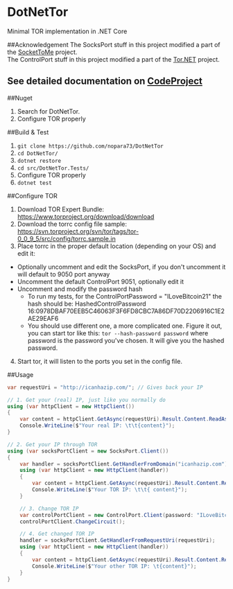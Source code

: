 # DotNetTor
Minimal TOR implementation in .NET Core

##Acknowledgement
The SocksPort stuff in this project modified a part of the [SocketToMe](https://github.com/joelverhagen/SocketToMe) project.  
The ControlPort stuff in this project modified a part of the [Tor.NET](https://github.com/sharpbrowser/Tor.NET) project.

## See detailed documentation on [CodeProject](https://www.codeproject.com/script/Articles/ArticleVersion.aspx?waid=225577&aid=1161078)

##Nuget
1. Search for DotNetTor.
2. Configure TOR properly

##Build & Test

1. `git clone https://github.com/nopara73/DotNetTor`
2. `cd DotNetTor/`
3. `dotnet restore`
4. `cd src/DotNetTor.Tests/`
5. Configure TOR properly
6. `dotnet test`

##Configure TOR
1. Download TOR Expert Bundle: https://www.torproject.org/download/download
2. Download the torrc config file sample: https://svn.torproject.org/svn/tor/tags/tor-0_0_9_5/src/config/torrc.sample.in
3. Place torrc in the proper default location (depending on your OS) and edit it:
  - Optionally uncomment and edit the SocksPort, if you don't uncomment it will default to 9050 port anyway
  - Uncomment the default ControlPort 9051, optionally edit it
  - Uncomment and modify the password hash
    - To run my tests, for the ControlPortPassword = "ILoveBitcoin21" the hash should be: HashedControlPassword 16:0978DBAF70EEB5C46063F3F6FD8CBC7A86DF70D2206916C1E2AE29EAF6
    - You should use different one, a more complicated one. Figure it out, you can start tor like this: `tor --hash-password password`
      where password is the password you've chosen. It will give you the hashed password.
4. Start tor, it will listen to the ports you set in the config file.

##Usage
```cs
var requestUri = "http://icanhazip.com/"; // Gives back your IP

// 1. Get your (real) IP, just like you normally do
using (var httpClient = new HttpClient())
{
	var content = httpClient.GetAsync(requestUri).Result.Content.ReadAsStringAsync().Result;
	Console.WriteLine($"Your real IP: \t\t{content}");
}

// 2. Get your IP through TOR
using (var socksPortClient = new SocksPort.Client())
{
	var handler = socksPortClient.GetHandlerFromDomain("icanhazip.com");
	using (var httpClient = new HttpClient(handler))
	{
		var content = httpClient.GetAsync(requestUri).Result.Content.ReadAsStringAsync().Result;
		Console.WriteLine($"Your TOR IP: \t\t{ content}");
	}

	// 3. Change TOR IP
	var controlPortClient = new ControlPort.Client(password: "ILoveBitcoin21");
	controlPortClient.ChangeCircuit();

	// 4. Get changed TOR IP
	handler = socksPortClient.GetHandlerFromRequestUri(requestUri);
	using (var httpClient = new HttpClient(handler))
	{
		var content = httpClient.GetAsync(requestUri).Result.Content.ReadAsStringAsync().Result;
		Console.WriteLine($"Your other TOR IP: \t{content}");
	}
}
```
